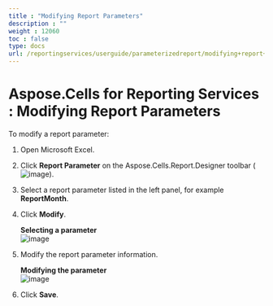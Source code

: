 ```yaml
---
title : "Modifying Report Parameters" 
description : "" 
weight : 12060 
toc : false
type: docs
url: /reportingservices/userguide/parameterizedreport/modifying+report+parameters/
---
```


# Aspose.Cells for Reporting Services : Modifying Report Parameters


To modify a report parameter:

1.  Open Microsoft Excel.
2.  Click **Report Parameter** on the Aspose.Cells.Report.Designer toolbar (![image](https://docs2.aspose.com/cells/reportingservices/attachments/6094955/6193274.png)).
3.  Select a report parameter listed in the left panel, for example **ReportMonth**.
4.  Click **Modify**.  
      
    **Selecting a parameter**  
    ![image](https://docs2.aspose.com/cells/reportingservices/attachments/6094955/6193281.png)  
      
    
5.  Modify the report parameter information.  
      
    **Modifying the parameter**  
    ![image](https://docs2.aspose.com/cells/reportingservices/attachments/6094955/6193280.png)
6.  Click **Save**.

